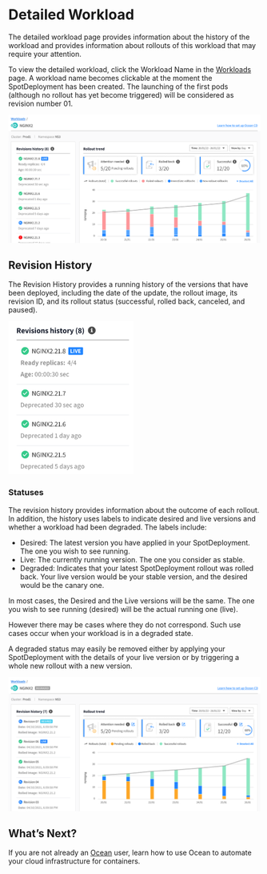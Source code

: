 # Detailed Workload

The detailed workload page provides information about the history of the workload and provides information about rollouts of this workload that may require your attention.

To view the detailed workload, click the Workload Name in the [Workloads](ocean-cd/tutorials/view-workloads/) page. A workload name becomes clickable at the moment the SpotDeployment has been created. The launching of the first pods (although no rollout has yet become triggered) will be considered as revision number 01.

<img src="/ocean-cd/_media/tutorials-detailed-workload-01.png" />

## Revision History

The Revision History provides a running history of the versions that have been deployed, including the date of the update, the rollout image, its revision ID, and its rollout status (successful, rolled back, canceled, and paused).

<img src="/ocean-cd/_media/tutorials-detailed-workload-02.png" width="250" />

### Statuses

The revision history provides information about the outcome of each rollout. In addition, the history uses labels to indicate desired and live versions and whether a workload had been degraded. The labels include:
- Desired: The latest version you have applied in your SpotDeployment. The one you wish to see running.
- Live: The currently running version. The one you consider as stable.
- Degraded: Indicates that your latest SpotDeployment rollout was rolled back. Your live version would be your stable version, and the desired would be the canary one.

In most cases, the Desired and the Live versions will be the same. The one you wish to see running (desired) will be the actual running one (live).

However there may be cases where they do not correspond. Such use cases occur when your workload is in a degraded state.

A degraded status may easily be removed either by applying your SpotDeployment with the details of your live version or by triggering a whole new rollout with a new version.

<img src="/ocean-cd/_media/tutorials-detailed-workload-021.png" />

## What’s Next?

If you are not already an [Ocean](ocean/) user, learn how to use Ocean to automate your cloud infrastructure for containers.
